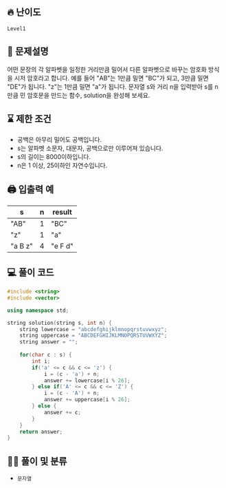 ## 🔥 난이도
`Level1`

## 📝 문제설명
어떤 문장의 각 알파벳을 일정한 거리만큼 밀어서 다른 알파벳으로 바꾸는 암호화 방식을 시저 암호라고 합니다. 예를 들어 "AB"는 1만큼 밀면 "BC"가 되고, 3만큼 밀면 "DE"가 됩니다. "z"는 1만큼 밀면 "a"가 됩니다. 문자열 s와 거리 n을 입력받아 s를 n만큼 민 암호문을 만드는 함수, solution을 완성해 보세요.

## ⌛️ 제한 조건
- 공백은 아무리 밀어도 공백입니다.
- s는 알파벳 소문자, 대문자, 공백으로만 이루어져 있습니다.
- s의 길이는 8000이하입니다.
- n은 1 이상, 25이하인 자연수입니다.

## 🖨  입출력 예
s|	n	|result
--|--|--
"AB"|	1	|"BC"
"z"|	1	|"a"
"a B z"|	4	|"e F d"

## 💻 풀이 코드
```cpp
#include <string>
#include <vector>

using namespace std;

string solution(string s, int n) {
    string lowercase = "abcdefghijklmnopqrstuvwxyz";
    string uppercase = "ABCDEFGHIJKLMNOPQRSTUVWXYZ";
    string answer = "";
    
    for(char c : s) {
        int i;
        if('a' <= c && c <= 'z') {
            i = (c - 'a') + n;
            answer += lowercase[i % 26];
        } else if('A' <= c && c <= 'Z') {
            i = (c - 'A') + n;
            answer += uppercase[i % 26];
        } else {
            answer += c;
        }
    }
    return answer;
}
```

## ✍🏻 풀이 및 분류
- `문자열`